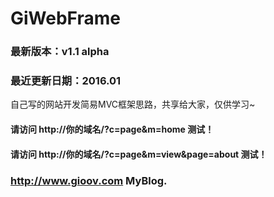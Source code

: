 # GiWebFrame
### 最新版本：v1.1 alpha
### 最近更新日期：2016.01
自己写的网站开发简易MVC框架思路，共享给大家，仅供学习~


#### 请访问 http://你的域名/?c=page&m=home 测试！
#### 请访问 http://你的域名/?c=page&m=view&page=about 测试！

### http://www.gioov.com MyBlog.
